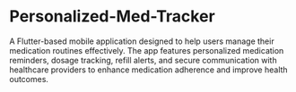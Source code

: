 # Personalized-Med-Tracker
A Flutter-based mobile application designed to help users manage their medication routines effectively. The app features personalized medication reminders, dosage tracking, refill alerts, and secure communication with healthcare providers to enhance medication adherence and improve health outcomes.
